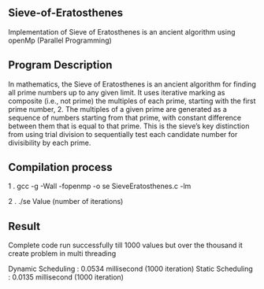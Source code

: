 ## Sieve-of-Eratosthenes
Implementation of Sieve of Eratosthenes is an ancient algorithm using openMp (Parallel Programming) 

## Program Description
In mathematics, the Sieve of Eratosthenes is an ancient algorithm for finding
all prime numbers up to any given limit. It uses iterative marking as composite (i.e., not prime) the multiples of each prime, starting with the first prime number, 2. The multiples of a given prime
are generated as a sequence of numbers starting from that prime, with constant difference between them that is equal to that prime. This is the sieve’s key distinction from using trial division to sequentially test each candidate number
for divisibility by each prime.

## Compilation process 
1 . gcc -g -Wall -fopenmp -o se SieveEratosthenes.c -lm

2 . ./se Value (number of iterations)

## Result 
Complete code run successfully till 1000 values but over the thousand
it create problem in multi threading

Dynamic Scheduling : 0.0534 millisecond (1000 iteration)
Static Scheduling : 0.0135 millisecond (1000 iteration)

